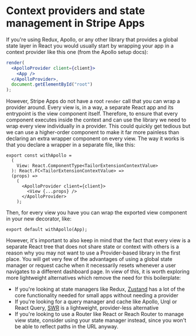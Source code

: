 # Context providers and state management in Stripe Apps

If you're using Redux, Apollo, or any other library that provides a global state
layer in React you would usually start by wrapping your app in a context
provider like this one (from the Apollo setup docs):

```jsx
render(
  <ApolloProvider client={client}>
    <App />
  </ApolloProvider>,
  document.getElementById("root")
);
```

However, Stripe Apps do not have a root `render` call that you can wrap a
provider around. Every view is, in a way, a separate React app and its
entrypoint is the view component itself. Therefore, to ensure that every
component executes inside the context and can use the library we need to wrap
every view individually in a provider. This could quickly get tedious but we can
use a higher-order component to make it far more painless than declaring an
extra wrapper component on every view. The way it works is that you declare a
wrapper in a separate file, like this:

```tsx
export const withApollo =
  (
    View: React.ComponentType<TailorExtensionContextValue>
  ): React.FC<TailorExtensionContextValue> =>
  (props) =>
    (
      <ApolloProvider client={client}>
        <View {...props} />
      </ApolloProvider>
    );
```

Then, for every view you have you can wrap the exported view component in your
new decorator, like:

```tsx
export default withApollo(App);
```

However, it's important to also keep in mind that the fact that every view is a
separate React tree that does not share state or context with others is a reason
why you may not want to use a Provider-based library in the first place. You
will get very few of the advantages of using a global state manager or request
cache when it necessarily resets whenever a user navigates to a different
dashboard page. In view of this, it is worth exploring more lightweight
alternatives which remove the need for this boilerplate:

- If you're looking at state managers like Redux,
  [Zustand](https://github.com/pmndrs/zustand) has a lot of the core
  functionality needed for small apps without needing a provider
- If you're looking for a query manager and cache like Apollo, Urql or React
  Query, [SWR](https://swr.vercel.app/) is a lightweight, provider-less
  alternative
- If you're looking to use a Router like React or Reach Router to manage view
  state, consider using your state manager instead, since you won't be able to
  reflect paths in the URL anyway.
